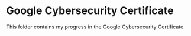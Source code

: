 # Google Cybersecurity Certificate
This folder contains my progress in the Google Cybersecurity Certificate.

